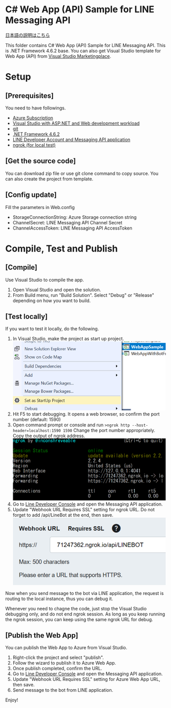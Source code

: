 # C# Web App (API) Sample for LINE Messaging API

[日本語の説明はこちら](./README_JP.md)

This folder contains C# Web App (API) Sample for LINE Messaging API. This is .NET Framework 4.6.2 base. You can also get Visual Studio template for Web App (API) from [Visual Studio Marketingplace](https://marketplace.visualstudio.com/items?itemName=pierre3.LINEBotCSharpTemplate).

# Setup
## [Prerequisites]
You need to have followings.

- [Azure Subscription](https://azure.microsoft.com)
- [Visual Studio with ASP.NET and Web development workload](https://www.visualstudio.com/vs/)
- [git](https://git-scm.com/downloads)
- [.NET Framework 4.6.2](https://www.microsoft.com/net/download/visual-studio-sdks)
- [LINE Developer Account and Messaging API application](https://developers.line.me/en/)
- [ngrok (for local test)](https://ngrok.com/)

## [Get the source code]
You can download zip file or use git clone command to copy source. You can also create the project from template.

## [Config update]
Fill the parameters in Web.config

 - StorageConnectionString: Azure Storage connection string
 - ChannelSecret: LINE Messaging API Channel Secret
 - ChannelAccessToken: LINE Messaging API AccessToken

# Compile, Test and Publish
## [Compile]
Use Visual Studio to compile the app.
1. Open Visual Studio and open the solution.
2. From Build menu, run "Build Solution". Select "Debug" or "Release" depending on how you want to build.

## [Test locally]
If you want to test it locally, do the following.
1. In Visual Studio, make the project as start up project.
![SetWebAppStartUpProject.PNG](../ImagesForREADME/SetWebAppStartUpProject.PNG)
1. Hit F5 to start debugging. It opens a web browser, so confirm the port number (default: 1590)
1. Open command prompt or console and run ```>ngrok http --host-header=localhost:1590 1590``` Change the port number appropriately. Copy the output of ngrok address. <br/>
![ngrok.PNG](../ImagesForREADME/ngrok.PNG)
1. Go to [Line Developer Console](https://developers.line.me/console/) and open the Messaging API application.
1. Update "Webhook URL Requires SSL" setting for ngrok URL. Do not forget to add /api/LineBot at the end, then save. <br/>
![LINEWebhookUrl](../ImagesForREADME/LINEWebhookUrl.PNG)

Now when you send message to the bot via LINE application, the request is routing to the local instance, thus you can debug it.

Whenever you need to chagne the code, just stop the Visual Studio debugging only, and do not end ngrok session. As long as you keep running the ngrok session, you can keep using the same ngrok URL for debug.

## [Publish the Web App]
You can publish the Web App to Azure from Visual Studio.
1. Right-click the project and select "publish".
1. Follow the wizard to publish it to Azure Web App.
1. Once publish completed, confirm the URL.
1. Go to [Line Developer Console](https://developers.line.me/console/) and open the Messaging API application.
1. Update "Webhook URL Requires SSL" setting for Azure Web App URL, then save.
1. Send message to the bot from LINE application.

Enjoy!
